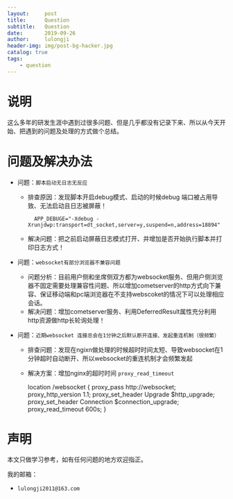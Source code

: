 ```yaml
---
layout:     post
title:      Question
subtitle:   Question
date:       2019-09-26
author:     lulongji
header-img: img/post-bg-hacker.jpg
catalog: true
tags:
    - question
---
```


# 说明
这么多年的研发生涯中遇到过很多问题、但是几乎都没有记录下来、所以从今天开始、把遇到的问题及处理的方式做个总结。

# 问题及解决办法

- 问题：`脚本启动无日志无反应`

    - 排查原因：发现脚本开启debug模式、启动的时候debug 端口被占用导致、无法启动且日志被屏蔽！


            APP_DEBUGE="-Xdebug -Xrunjdwp:transport=dt_socket,server=y,suspend=n,address=18894"

        
    - 解决问题：把之前启动屏蔽日志模式打开、并增加是否开始执行脚本并打印日志方式！
    
- 问题：`websocket有部分浏览器不兼容问题`

    - 问题分析：目前用户侧和坐席侧双方都为websocket服务、但用户侧浏览器不固定需要处理兼容性问题、所以增加cometserver的http方式向下兼容、保证移动端和pc端浏览器在不支持webscoket的情况下可以处理相应会话。
    - 解决问题：增加cometserver服务、利用DeferredResult属性充分利用http资源做http长轮询处理！

- 问题：`近期websocket 连接总会在1分钟之后默认断开连接、发起重连机制（很频繁）`

    - 排查问题：发现在ngixn做处理的时候超时时间太短、导致websocket在1分钟超时自动断开、所以websocket的重连机制才会频繁发起

    - 解决方案：增加nginx的超时时间 `proxy_read_timeout `

        location /websocket {
            proxy_pass http://websocket;
            proxy_http_version 1.1;
            proxy_set_header Upgrade $http_upgrade;
            proxy_set_header Connection $connection_upgrade;
            proxy_read_timeout          600s;
        }



# 声明
本文只做学习参考，如有任何问题的地方欢迎指正。

我的邮箱：
- ```lulongji2011@163.com```
